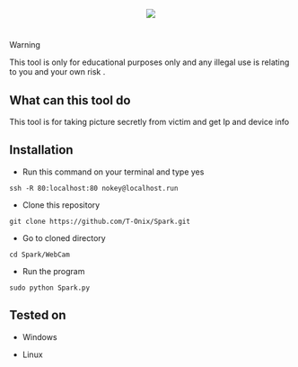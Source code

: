 <p align="center">
    <img src="Logo/Spark.png">
</p>

#
> [!Warning]
> This tool is only for educational purposes only and any illegal use is relating to you and your own risk .

## What can this tool do 
This tool is for taking picture secretly from victim and get Ip and device info

## Installation 
- Run this command on your terminal and type yes
```
ssh -R 80:localhost:80 nokey@localhost.run
``` 
- Clone this repository
```
git clone https://github.com/T-Onix/Spark.git
```
- Go to cloned directory
```
cd Spark/WebCam
```
- Run the program
```
sudo python Spark.py
```

## Tested on

- Windows 

- Linux